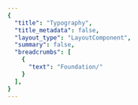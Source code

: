 ```yaml
---
{
  "title": "Typography",
  "title_metadata": false,
  "layout_type": "LayoutComponent",
  "summary": false,
  "breadcrumbs": [
    {
      "text": "Foundation/"
    }
  ],
}
---
```

<cdr-doc-tabs :labels="['Overview', 'Guidelines', 'Brand Typography']">
<template slot="Overview">
<cdr-doc-table-of-contents-shell>
  
Typography design tokens represent the fundamental decisions of Cedar’s visual language: 
- Stores font specifications using variable names, not hard-coded values such as font family name or pixel values for font size
- Specifies a hierarchical and semantically defined system

<br/>
<hr>


## Web 

### Default 

<div style="overflow: hidden; white-space: nowrap; margin: 8px 0 8px 0;  padding: 16px 0 16px 8px; background-color: #FFFFFF ;"><typography-example name="cdr-text-default-compact" /> </div>

**cdr-text-default-compact**  (_Mixin_)  <br>
Suggested usage: Use only for compact spacing with informational and supplemental body content

<table>
  <tbody>
    <tr>
      <td>cdr-text-default-compact-family </td>
      <td>Roboto, "Helvetica Neue", Helvetica,<br> Arial, sans-serif </td>
    </tr>
    <tr>
      <td>cdr-text-default-compact-style </td>
      <td>Normal </td>
    </tr>
    <tr>
      <td>cdr-text-default-compact-weight </td>
      <td>400 </td>
    </tr>
    <tr>
      <td>cdr-text-default-compact-spacing </td>
      <td>Normal </td>
    </tr>
    <tr>
      <td>cdr-text-default-compact-size </td>
      <td>14px </td>
    </tr>   
    <tr>
      <td>cdr-text-default-compact-height </td>
      <td>24px </td>
    </tr>   
  </tbody>
</table>

<br/>


<div style="overflow: hidden; white-space: nowrap; margin: 8px 0 8px 0;  padding: 16px 0 16px 8px; background-color: #FFFFFF ;"><typography-example name="cdr-text-default" /> </div>

**cdr-text-default**  (_Mixin_)  <br>
Suggested usage: Default for body content. Uses a more open line height to font size ratio

<table>
  <tbody>
    <tr>
      <td>cdr-text-default-family </td>
      <td>Roboto, "Helvetica Neue", Helvetica,<br> Arial, sans-serif </td>
    </tr>
    <tr>
      <td>cdr-text-default-style </td>
      <td>Normal </td>
    </tr>
    <tr>
      <td>cdr-text-default-weight </td>
      <td>400 </td>
    </tr>
    <tr>
      <td>cdr-text-default-spacing </td>
      <td>Normal </td>
    </tr>
    <tr>
      <td>cdr-text-default-size </td>
      <td>16px </td>
    </tr>   
    <tr>
      <td>cdr-text-default-height  </td>
      <td>26px </td>
    </tr>   
  </tbody>
</table>

<br>

### Editorial 

<div style="overflow: hidden; white-space: nowrap; margin: 0 0 8px 0; padding: 16px 0 16px 8px; background-color: #FFFFFF ;"> <typography-example name="cdr-text-editorial-compact" /> </div>

**cdr-text-editorial-compact**  (_Mixin_)  <br>
Suggested Usage: Use only for compact spacing with editorial body content

<table>
  <tbody>
    <tr>
      <td>cdr-text-editorial-compact-family </td>
      <td>Sentinel, Roboto, "Helvetica Neue", Helvetica, Arial, sans-serif </td>
    </tr>
    <tr>
      <td>cdr-text-editorial-compact-style</td>
      <td>Normal </td>
    </tr>
    <tr>
      <td>cdr-text-editorial-compact-weight</td>
      <td>400 </td>
    </tr>
    <tr>
      <td>cdr-text-editorial-compact-spacing</td>
      <td>Normal </td>
    </tr>
    <tr>
      <td>cdr-text-editorial-compact-size</td>
      <td>18px </td>
    </tr>
    <tr>
      <td>cdr-text-editorial-compact-height</td>
      <td>28px </td>
    </tr>
  </tbody>
</table>

<br>

<div style="overflow: hidden; white-space: nowrap; margin: 0 0 8px 0; padding: 16px 0 16px 8px; background-color: #FFFFFF ;"> <typography-example name="cdr-text-editorial" /> </div>

**cdr-text-editorial**  (_Mixin_)  <br>
Suggested Usage: Default for editorial long-form content. Uses a more open line height to font size ratio

<table>
  <tbody>
    <tr>
      <td>cdr-text-editorial-family </td>
      <td>Sentinel, Roboto, "Helvetica Neue", Helvetica, Arial, sans-serif </td>
    </tr>
    <tr>
      <td>cdr-text-editorial-style</td>
      <td>Normal </td>
    </tr>
    <tr>
      <td>cdr-text-editorial-weight</td>
      <td>400 </td>
    </tr>
    <tr>
      <td>cdr-text-editorial-spacing</td>
      <td>Normal </td>
    </tr>
    <tr>
      <td>cdr-text-editorial-size</td>
      <td>20px </td>
    </tr>
    <tr>
      <td>cdr-text-editorial-height</td>
      <td>32px </td>
    </tr>
  </tbody>
</table>


### Headings 

<div style="overflow: hidden; white-space: nowrap; margin: 0 0 8px 0; padding: 16px 0 16px 8px; background-color: #FFFFFF ;"> <typography-example name="cdr-text-header-1" /> </div>

**cdr-text-header-1**  (_Mixin_)  <br>

<table>
  <tbody>
    <tr>
      <td>cdr-text-header-1-family </td>
      <td>Sentinel, Roboto, "Helvetica Neue", Helvetica, Arial, sans-serif </td>
    </tr>
    <tr>
      <td>cdr-text-header-1-style</td>
      <td>Normal </td>
    </tr>
    <tr>
      <td>cdr-text-header-1-weight</td>
      <td>600 </td>
    </tr>
    <tr>
      <td>cdr-text-header-1-spacing</td>
      <td>0.2px </td>
    </tr>
    <tr>
      <td>cdr-text-header-1-size</td>
      <td>56px </td>
    </tr>
    <tr>
      <td>cdr-text-header-1-height</td>
      <td>60px </td>
    </tr>
  </tbody>
</table>

<br>

<div style="overflow: hidden; white-space: nowrap; margin: 0 0 8px 0; padding: 16px 0 16px 8px; background-color: #FFFFFF ;"> <typography-example name="cdr-text-header-2" /> </div>

**cdr-text-header-2**  (_Mixin_)  <br>

<table>
  <tbody>
    <tr>
      <td>cdr-text-header-2-family </td>
      <td>Sentinel, Roboto, "Helvetica Neue", Helvetica, Arial, sans-serif </td>
    </tr>
    <tr>
      <td>cdr-text-header-2-style</td>
      <td>Normal </td>
    </tr>
    <tr>
      <td>cdr-text-header-2-weight</td>
      <td>600 </td>
    </tr>
    <tr>
      <td>cdr-text-header-2-spacing</td>
      <td>0.2px </td>
    </tr>
    <tr>
      <td>cdr-text-header-2-size</td>
      <td>40px </td>
    </tr>
    <tr>
      <td>cdr-text-header-2-height</td>
      <td>48px </td>
    </tr>
  </tbody>
</table>

<br>

<div style="overflow: hidden; white-space: nowrap; margin: 0 0 8px 0; padding: 16px 0 16px 8px; background-color: #FFFFFF ;"> <typography-example name="cdr-text-header-3" /> </div>

**cdr-text-header-3**  (_Mixin_)  <br>

<table>
  <tbody>
    <tr>
      <td>cdr-text-header-3-family </td>
      <td>Sentinel, Roboto, "Helvetica Neue", Helvetica, Arial, sans-serif </td>
    </tr>
    <tr>
      <td>cdr-text-header-3-style</td>
      <td>Normal </td>
    </tr>
    <tr>
      <td>cdr-text-header-3-weight</td>
      <td>600 </td>
    </tr>
    <tr>
      <td>cdr-text-header-3-spacing</td>
      <td>0.2px </td>
    </tr>
    <tr>
      <td>cdr-text-header-3-size</td>
      <td>32px </td>
    </tr>
    <tr>
      <td>cdr-text-header-3-height</td>
      <td>40px </td>
    </tr>
  </tbody>
</table>

<br>

<div style="overflow: hidden; white-space: nowrap; margin: 0 0 8px 0; padding: 16px 0 16px 8px; background-color: #FFFFFF ;"> <typography-example name="cdr-text-header-4" /> </div>

**cdr-text-header-4**  (_Mixin_)  <br>

<table>
  <tbody>
    <tr>
      <td>cdr-text-header-4-family </td>
      <td>Sentinel, Roboto, "Helvetica Neue", Helvetica, Arial, sans-serif </td>
    </tr>
    <tr>
      <td>cdr-text-header-4-style</td>
      <td>Normal </td>
    </tr>
    <tr>
      <td>cdr-text-header-4-weight</td>
      <td>600 </td>
    </tr>
    <tr>
      <td>cdr-text-header-4-spacing</td>
      <td>0.2px </td>
    </tr>
    <tr>
      <td>cdr-text-header-4-size</td>
      <td>28px </td>
    </tr>
    <tr>
      <td>cdr-text-header-4-height</td>
      <td>36px </td>
    </tr>
  </tbody>
</table>

<br>

<div style="overflow: hidden; white-space: nowrap; margin: 0 0 8px 0; padding: 16px 0 16px 8px; background-color: #FFFFFF ;"> <typography-example name="cdr-text-header-5" /> </div>

**cdr-text-header-5**  (_Mixin_)  <br>

<table>
  <tbody>
    <tr>
      <td>cdr-text-header-5-family </td>
      <td>Sentinel, Roboto, "Helvetica Neue", Helvetica, Arial, sans-serif </td>
    </tr>
    <tr>
      <td>cdr-text-header-5-style</td>
      <td>Normal </td>
    </tr>
    <tr>
      <td>cdr-text-header-5-weight</td>
      <td>600 </td>
    </tr>
    <tr>
      <td>cdr-text-header-5-spacing</td>
      <td>0.2px </td>
    </tr>
    <tr>
      <td>cdr-text-header-5-size</td>
      <td>24px </td>
    </tr>
    <tr>
      <td>cdr-text-header-5-height</td>
      <td>32px </td>
    </tr>
  </tbody>
</table>

<br>

<div style="overflow: hidden; white-space: nowrap; margin: 0 0 8px 0; padding: 16px 0 16px 8px; background-color: #FFFFFF ;"> <typography-example name="cdr-text-header-6" /> </div>

**cdr-text-header-6**  (_Mixin_)  <br>

<table>
  <tbody>
    <tr>
      <td>cdr-text-header-6-family </td>
      <td>Sentinel, Roboto, "Helvetica Neue", Helvetica, Arial, sans-serif </td>
    </tr>
    <tr>
      <td>cdr-text-header-6-style</td>
      <td>Normal </td>
    </tr>
    <tr>
      <td>cdr-text-header-6-weight</td>
      <td>600 </td>
    </tr>
    <tr>
      <td>cdr-text-header-6-spacing</td>
      <td>0.2px </td>
    </tr>
    <tr>
      <td>cdr-text-header-6-size</td>
      <td>20px </td>
    </tr>
    <tr>
      <td>cdr-text-header-6-height</td>
      <td>28px </td>
    </tr>
  </tbody>
</table>

<br>

<div style="overflow: hidden; white-space: nowrap; margin: 0 0 8px 0; padding: 16px 0 16px 8px; background-color: #FFFFFF ;"> <typography-example name="cdr-text-header-7" /> </div>

**cdr-text-header-7**  (_Mixin_)  <br>

<table>
  <tbody>
    <tr>
      <td>cdr-text-header-7-family </td>
      <td>Sentinel, Roboto, "Helvetica Neue", Helvetica, Arial, sans-serif </td>
    </tr>
    <tr>
      <td>cdr-text-header-7-style</td>
      <td>Normal </td>
    </tr>
    <tr>
      <td>cdr-text-header-7-weight</td>
      <td>600 </td>
    </tr>
    <tr>
      <td>cdr-text-header-7-spacing</td>
      <td>0.2px </td>
    </tr>
    <tr>
      <td>cdr-text-header-7-size</td>
      <td>18px </td>
    </tr>
    <tr>
      <td>cdr-text-header-7-height</td>
      <td>24px </td>
    </tr>
  </tbody>
</table>

<br/>
<hr>


## Mobile Apps

### Headings 

<div style="overflow: hidden; white-space: nowrap; font-family: Roboto; font-variant: normal; font-weight: 500; font-size: 34px; line-height: 40px; letter-spacing: normal; color: #292929; margin: 0 0 8px 0; padding: 16px 0 16px 8px; background-color: #FFFFFF ;">A different kind of company</div>

Android: Display 1 <br>
iOS: Large Title <br>
Suggested Usage: Frequently used as the largest title for phone apps and can be used for page titles for larger devices 

<table>
  <tbody>
    <tr>
      <td width=160>font-family </td>
      <td>Roboto </td>
    </tr>
    <tr>
      <td width=160>font-weight</td>
      <td>Medium </td>
    </tr>
    <tr>
      <td width=160>font-size</td>
      <td>34sp</td>
    </tr>
    <tr>
      <td width=160>font-height</td>
      <td>40sp </td>
    </tr>
  </tbody>
</table>

<br>

<div style="overflow: hidden; white-space: nowrap; font-family: Sentinel; font-variant: normal; font-weight: 600; font-size: 28px; line-height: 36px; letter-spacing: normal; color: #292929; margin: 0 0 8px 0; padding: 16px 0 16px 8px; background-color: #FFFFFF ;">A different kind of company</div>

Android and iOS: Title 1 <br>
Suggested Usage: Content titles, level 1

<table>
  <tbody>
    <tr>
      <td width=160>font-family </td>
      <td>Sentinel </td>
    </tr>
    <tr>
      <td width=160>font-weight </td>
      <td>Semi Bold </td>
    </tr>
    <tr>
      <td width=160>font-size </td>
      <td>28sp </td>
    </tr>
    <tr>
      <td width=160>line-height </td>
      <td>36sp </td>
    </tr>   
  </tbody>
</table>

<br>

<div style="overflow: hidden; white-space: nowrap; font-family: Sentinel; font-variant: normal; font-weight: 600; font-size: 26px; line-height: 32px; letter-spacing: normal; color: #292929; margin: 0 0 8px 0; padding: 16px 0 16px 8px; background-color: #FFFFFF ;">A different kind of company</div>

Android and iOS: Title 2 <br>
Suggested Usage: Content titles, product names, level 2

<table>
  <tbody>
    <tr>
      <td width=160>font-family </td>
      <td>Sentinel </td>
    </tr>
    <tr>
      <td width=160>font-weight </td>
      <td>Semi Bold </td>
    </tr>
    <tr>
      <td width=160>font-size </td>
      <td>26sp </td>
    </tr>
    <tr>
      <td width=160>line-height </td>
      <td>32sp </td>
    </tr>   
  </tbody>
</table>

<br>

<div style="overflow: hidden; white-space: nowrap; font-family: Sentinel; font-variant: normal; font-weight: 600; font-size: 21px; line-height: 28px; letter-spacing: normal; color: #292929; margin: 0 0 8px 0; padding: 16px 0 16px 8px; background-color: #FFFFFF ;">A different kind of company</div>

Android and iOS: Title 3 <br>
Suggested Usage: Content titles, product names, product prices, level 3

<table>
  <tbody>
    <tr>
      <td width=160>font-family </td>
      <td>Sentinel </td>
    </tr>
    <tr>
      <td width=160>font-weight </td>
      <td>Semi Bold </td>
    </tr>
    <tr>
      <td width=160>font-size </td>
      <td>21sp </td>
    </tr>
    <tr>
      <td width=160>line-height </td>
      <td>28sp </td>
    </tr>   
  </tbody>
</table>

<br>

<div style="overflow: hidden; white-space: nowrap; font-family: Roboto; font-variant: normal; font-weight: 500; font-size: 17px; line-height: 24px; letter-spacing: normal; color: #292929; margin: 0 0 8px 0; padding: 16px 0 16px 8px; background-color: #FFFFFF ;">A different kind of company</div>

Android and iOS: Headline  <br>
Suggested Usage: Heading primarily used with body copy, list items, table headers

<table>
  <tbody>
    <tr>
      <td width=160>font-family </td>
      <td>Roboto </td>
    </tr>
    <tr>
      <td width=160>font-weight </td>
      <td>Medium </td>
    </tr>
    <tr>
      <td width=160>font-size </td>
      <td>17sp </td>
    </tr>
    <tr>
      <td width=160>line-height </td>
      <td>24sp </td>
    </tr>   
  </tbody>
</table>

<br>

<div style="overflow: hidden; white-space: nowrap; font-family: Roboto; font-variant: normal; font-weight: 500; font-size: 15px; line-height: 20px; letter-spacing: normal; color: #292929; margin: 0 0 8px 0; padding: 16px 0 16px 8px; background-color: #FFFFFF ;">A different kind of company</div>

Android and iOS: Subhead  <br>
Suggested Usage: Subheading primarily used with body copy 

<table>
  <tbody>
    <tr>
      <td width=160>font-family </td>
      <td>Roboto </td>
    </tr>
    <tr>
      <td width=160>font-weight </td>
      <td>Medium </td>
    </tr>
    <tr>
      <td width=160>font-size </td>
      <td>15sp </td>
    </tr>
    <tr>
      <td width=160>line-height </td>
      <td>20sp </td>
    </tr>   
  </tbody>
</table>

<br>

### Body 

<div style="overflow: hidden; white-space: nowrap; font-family: Roboto; font-variant: normal; font-weight: 400; font-size: 13px; line-height: 20px; letter-spacing: normal; color: #292929; margin: 0 0 8px 0; padding: 16px 0 16px 8px; background-color: #FFFFFF ;">A different kind of company</div>

Android: Body 2  <br>
iOS: Footnote <br>
Suggested Usage: Secondary text intended for informational and supplemental body content 

<table>
  <tbody>
    <tr>
      <td width=160>font-family </td>
      <td>Roboto </td>
    </tr>
    <tr>
      <td width=160>font-weight </td>
      <td>Regular </td>
    </tr>
    <tr>
      <td width=160>font-size </td>
      <td>13sp </td>
    </tr>
    <tr>
      <td width=160>line-height </td>
      <td>20sp </td>
    </tr>   
  </tbody>
</table>

<br>

<div style="overflow: hidden; white-space: nowrap; font-family: Roboto; font-variant: normal; font-weight: 400; font-size: 15px; line-height: 20px; letter-spacing: normal; color: #292929; margin: 0 0 8px 0; padding: 16px 0 16px 8px; background-color: #FFFFFF ;">A different kind of company</div>

Android: Body 1  <br>
iOS: Body <br>
Suggested Usage: Default for body content 

<table>
  <tbody>
    <tr>
      <td width=160>font-family </td>
      <td>Roboto </td>
    </tr>
    <tr>
      <td width=160>font-weight </td>
      <td>Regular </td>
    </tr>
    <tr>
      <td width=160>font-size </td>
      <td>15sp </td>
    </tr>
    <tr>
      <td width=160>line-height </td>
      <td>20sp </td>
    </tr>   
  </tbody>
</table>

<br>

<div style="overflow: hidden; white-space: nowrap; font-family: Roboto; font-variant: normal; font-weight: 400; font-size: 11px; line-height: 16px; letter-spacing: normal; color: #292929; margin: 0 0 8px 0; padding: 16px 0 16px 8px; background-color: #FFFFFF ;">A different kind of company</div>

Android and iOS: Caption 2  <br>
Suggested Usage: Smallest text size, use sparingly or for bottom tab bar text 

<table>
  <tbody>
    <tr>
      <td width=160>font-family </td>
      <td>Roboto </td>
    </tr>
    <tr>
      <td width=160>font-weight </td>
      <td>Regular </td>
    </tr>
    <tr>
      <td width=160>font-size </td>
      <td>11sp </td>
    </tr>
    <tr>
      <td width=160>line-height </td>
      <td>16sp </td>
    </tr>   
  </tbody>
</table>

<br>

<div style="overflow: hidden; white-space: nowrap; font-family: Roboto; font-variant: normal; font-weight: 400; font-size: 12px; line-height: 20px; letter-spacing: normal; color: #292929; margin: 0 0 8px 0; padding: 16px 0 16px 8px; background-color: #FFFFFF ;">A different kind of company</div>

Android and iOS: Caption 1 <br>
Suggested Usage: Tertiary text, also intended for informational and supplemental body content. Also used for bottom action bar text for larger devices  

<table>
  <tbody>
    <tr>
      <td width=160>font-family </td>
      <td>Roboto </td>
    </tr>
    <tr>
      <td width=160>font-weight </td>
      <td>Regular </td>
    </tr>
    <tr>
      <td width=160>font-size </td>
      <td>12sp </td>
    </tr>
    <tr>
      <td width=160>line-height </td>
      <td>16sp </td>
    </tr>   
  </tbody>
</table>

<br>

### Buttons 

<div style="overflow: hidden; white-space: nowrap; font-family: Roboto; font-variant: normal; font-weight: 500; font-size: 15px; line-height: 24px; letter-spacing: normal; color: #292929; margin: 0 0 8px 0; padding: 16px 0 16px 8px; background-color: #FFFFFF ;">A different kind of company</div>

Android: Button <br>
iOS: N/A <br>
Suggested Usage: Button text has a thicker weight than body copy

<table>
  <tbody>
    <tr>
      <td width=160>font-family </td>
      <td>Roboto </td>
    </tr>
    <tr>
      <td width=160>font-weight </td>
      <td>Medium </td>
    </tr>
    <tr>
      <td width=160>font-size </td>
      <td>15sp </td>
    </tr>
    <tr>
      <td width=160>line-height </td>
      <td>24sp </td>
    </tr>   
  </tbody>
</table>

<br>

### Links 

<div style="overflow: hidden; white-space: nowrap; font-family: Roboto; font-variant: normal; font-weight: 500; font-size: 15px; line-height: 24px; letter-spacing: normal; color: #3278ae; margin: 0 0 8px 0; padding: 16px 0 16px 8px; background-color: #FFFFFF ;">A different kind of company</div>

Android: Button_accent <br>
iOS: N/A <br>
Suggested Usage: Link text has a thicker weight than body copy. Use #3278ae only on light background

<table>
  <tbody>
    <tr>
      <td width=160>font-family </td>
      <td>Roboto </td>
    </tr>
    <tr>
      <td width=160>font-weight </td>
      <td>Medium </td>
    </tr>
    <tr>
      <td width=160>font-size </td>
      <td>15sp </td>
    </tr>
    <tr>
      <td width=160>line-height </td>
      <td>24sp </td>
    </tr>    
    <tr>
      <td width=160>color </td>
      <td>#3278ae </td>
    </tr>   
  </tbody>
</table>

<br>

<div style="overflow: hidden; white-space: nowrap; font-family: Roboto; font-variant: normal; font-weight: 500; font-size: 15px; line-height: 24px; letter-spacing: normal; color: #5197cd; margin: 0 0 8px 0; padding: 16px 0 16px 8px; background-color: #292929 ;">A different kind of company</div>

Android: Button_accent  <br>
iOS: N/A <br>
Suggested Usage: Link text has a thicker weight than body copy. Use #5197cd only on dark background

<table>
  <tbody>
    <tr>
      <td width=160>font-family </td>
      <td>Roboto </td>
    </tr>
    <tr>
      <td width=160>font-weight </td>
      <td>Medium </td>
    </tr>
    <tr>
      <td width=160>font-size </td>
      <td>15sp </td>
    </tr>
    <tr>
      <td width=160>line-height </td>
      <td>24sp </td>
    </tr>    
    <tr>
      <td width=160>color </td>
      <td>#5197cd </td>
    </tr>   
  </tbody>
</table>

<br>

### Message States 

<div style="overflow: hidden; white-space: nowrap; font-family: Roboto; font-variant: normal; font-weight: 500; font-size: 15px; line-height: 20px; letter-spacing: normal; color: #c32a2e; margin: 0 0 8px 0; padding: 16px 0 16px 8px; background-color: #FFFFFF ;">A different kind of company</div>

Android: Error State <br>
iOS: N/A <br>
Suggested Usage: Only for message text with error or warning states. Use #c32a2e only on light background

<table>
  <tbody>
    <tr>
      <td width=160>font-family </td>
      <td>Roboto </td>
    </tr>
    <tr>
      <td width=160>font-weight </td>
      <td>Medium </td>
    </tr>
    <tr>
      <td width=160>font-size </td>
      <td>15sp </td>
    </tr>
    <tr>
      <td width=160>line-height </td>
      <td>20sp </td>
    </tr>    
    <tr>
      <td width=160>color </td>
      <td>#c32a2e </td>
    </tr>   
  </tbody>
</table>

<br>

<div style="overflow: hidden; white-space: nowrap; font-family: Roboto; font-variant: normal; font-weight: 500; font-size: 15px; line-height: 20px; letter-spacing: normal; color: #e86868; margin: 0 0 8px 0; padding: 16px 0 16px 8px; background-color: #292929 ;">A different kind of company</div>

Android: Error State <br>
iOS: N/A <br>
Suggested Usage: Only for message text with error or warning states. Use #e86868 only on dark background

<table>
  <tbody>
    <tr>
      <td width=160>font-family </td>
      <td>Roboto </td>
    </tr>
    <tr>
      <td width=160>font-weight </td>
      <td>Medium </td>
    </tr>
    <tr>
      <td width=160>font-size </td>
      <td>15sp </td>
    </tr>
    <tr>
      <td width=160>line-height </td>
      <td>20sp </td>
    </tr>    
    <tr>
      <td width=160>color </td>
      <td>#e86868 </td>
    </tr>   
  </tbody>
</table>


<br>
<hr/>


</cdr-doc-table-of-contents-shell>
</template>


<template slot="Guidelines">
<cdr-doc-table-of-contents-shell>

## Type Families

Cedar design system uses a limited number of tokens for typography to define core styles. By using tokens, Cedar can respond to changes in the brand identity with minimal impact to the code.

<br/>

Cedar has defined typography specifications and values based on REI's brand guidelines:
- Use these values with caution; type specifications could change
- The design systems team is tracking how options are used in components
- List of typography values are available on the [Brand Typography tab](?active-tab=brand-typography)


### Sentinel

<b>Sentinel</b> is REI’s first choice for headlines and body copy, as well as anywhere you need an editorial voice.

<br>

### Roboto

<b>Roboto</b> shines when you want a simple, straightforward typeface that doesn’t get in the way. It’s used liberally in the digital space as REI’s chosen font for informational or supplemental-level copy.

<br>

### Roboto Condensed 

<b>Roboto Condensed</b> is used in special circumstances where size constraints exist or visual differentiation is needed. Examples of its use can be found in form labels and the Call to Action text.

<br>

## Type Scale

- **Body:** Uses a more open line height to font size ratio and is best suited for long-form content 

- **Display:** Line height to font size ratio is more condensed than body type specifications and caters to an overall shorter line length. It is best used for big moments, headings, titles, or subheadings. Avoid using display sizes for long-form content

- **Utility:** Use sparingly within UI elements for Cedar components such as form labels and Call-to-Action text


<hr/>

</cdr-doc-table-of-contents-shell>
</template>


<template slot="Brand Typography">
<cdr-doc-table-of-contents-shell>

<cdr-doc-alert icon="warning"><strong>These values should not be used standalone to create custom UI.</strong></cdr-doc-alert>

Typography from REI’s brand guidelines are used throughout Cedar components and design recommendations. 

**Use these values when:**
  - Requesting an update to an existing Cedar component
  - Requesting a new token 
  - Developing a new component that will be adopted by Cedar Design System
  - Creating a custom or product-specific solution that will not be reused 

<br> 

**Don't use these values when:**
  - Creating a broad solution that can be shared across teams. Instead, develop a new component or utility
  - Wanting the benefit of dynamically-updated styles when there are changes in the brand guidelines. Instead, use tokens
  - Typography values are repeated throughout the page. Instead, request a new token

<br> 

Note that the values on this page:
  - May not have a long lifespan
  - May alter the value more frequently
  - May be used for a wide variety of purposes

<br>  

**Requesting a Token** <br>
If you have a request for a token that is missing, you can submit a request using the [Feature Request Form](https://airtable.com/shrcbq9CHthuMO7AC), or ask in the [#cedar-user-support](https://rei.slack.com/messages/CA58YCGN4) Slack channel. View requirements in the <cdr-link :href="$withBase('/foundation/tokens/?active-link=adding-tokens-to-the-repository')">Adding Tokens to the Repository</cdr-link> section on the Tokens article.   

**Developing or Updating Cedar Components** <br>
The Cedar team welcomes contributions from the digital community at REI. If you are interested in contributing design or code, please reach out at in Slack at [#cedar-user-support](https://rei.slack.com/messages/CA58YCGN4), email [cedar@rei.com](mailto:cedar@rei.com), or talk to your manager.


<br>
<hr>

The type scale powers all the typography within Cedar components. These preset values are the best way to reinforce visual hierarchy and consistency across pages. 

## Body 
Uses a more open line height to font size ratio:
- Best suited for long-form content
- Specifications are available for default (Roboto or sans type styles) and editorial (Sentinel or serif type styles)

<br>

### Default 

<div style="overflow: hidden; white-space: nowrap; font-family: Roboto; font-variant: normal; font-weight: 400; font-size: 14px; line-height: 24px; letter-spacing: normal; color: #292929; background-color: #FFFFFF; margin: 0; padding: 16px 0 16px 8px;">A different kind of company</div>
<table>
  <tbody>
    <tr>
      <td width=192>
        font-family: Roboto <br>
        font-weight: 400 <br>
        font-size: 14 <br>
        line-height: 24  
      </td>
      <td width=400>
        <b>Tokens:</b><br>
        cdr-text-default-compact <br>
        <br>
        <br>
      </td>
    </tr>
  </tbody>
</table>

<br>

<div style="overflow: hidden; white-space: nowrap; font-family: Roboto; font-variant: normal; font-weight: 400; font-size: 16px; line-height: 26px; letter-spacing: normal; color: #292929; background-color: #FFFFFF; margin: 0; padding: 16px 0 16px 8px;">A different kind of company</div>
<table>
  <tbody>
    <tr>
      <td width=192>
        font-family: Roboto <br>
        font-weight: 400 <br>
        font-size: 16 <br>
        line-height: 26  
      </td>
      <td width=400>
        <b>Tokens:</b><br>
        cdr-text-default  <br>
        <br>
        <br>
      </td>
    </tr>
  </tbody>
</table>

<br>

<div style="overflow: hidden; white-space: nowrap; font-family: Roboto; font-variant: normal; font-weight: 400; font-size: 18px; line-height: 28px; letter-spacing: normal; color: #292929; background-color: #FFFFFF; margin: 0; padding: 16px 0 16px 8px;">A different kind of company</div>
<table>
  <tbody>
    <tr>
      <td width=192>
        font-family: Roboto <br>
        font-weight: 400 <br>
        font-size: 18 <br>
        line-height: 28  
      </td>
      <td width=400>
        <b>Tokens:</b><br>
        N/A<br>
        <br>
        <br>
      </td>
    </tr>
  </tbody>
</table>

<br>

<div style="overflow: hidden; white-space: nowrap; font-family: Roboto; font-variant: normal; font-weight: 400; font-size: 20px; line-height: 32px; letter-spacing: normal; color: #292929; background-color: #FFFFFF; margin: 0; padding: 16px 0 16px 8px;">A different kind of company</div>
<table>
  <tbody>
    <tr>
      <td width=192>
        font-family: Roboto <br>
        font-weight: 400 <br>
        font-size: 20 <br>
        line-height: 32  
      </td>
      <td width=400>
        <b>Tokens:</b><br>
        N/A<br>
        <br>
        <br>
      </td>
    </tr>
  </tbody>
</table>

<br>

### Editorial 

<div style="overflow: hidden; white-space: nowrap; font-family: Sentinel; font-variant: normal; font-weight: 400; font-size: 16px; line-height: 26px; letter-spacing: normal; color: #292929; background-color: #FFFFFF; margin: 0 0 2px 0; padding: 16px 0 16px 8px;">A different kind of company</div>
<table>
  <tbody>
    <tr>
      <td width=192>
        font-family: Sentinel <br>
        font-weight: 400 <br>
        font-size: 16 <br>
        line-height: 26  
      </td>
      <td width=400>
        <b>Tokens:</b><br>
        N/A<br>
        <br>
        <br>
      </td>
    </tr>
  </tbody>
</table>

<br>

<div style="overflow: hidden; white-space: nowrap; font-family: Sentinel; font-variant: normal; font-weight: 400; font-size: 18px; line-height: 28px; letter-spacing: normal; color: #292929; background-color: #FFFFFF; margin: 0; padding: 16px 0 16px 8px;">A different kind of company</div>
<table>
  <tbody>
    <tr>
      <td width=192>
        font-family: Sentinel <br>
        font-weight: 400 <br>
        font-size: 18 <br>
        line-height: 28  
      </td>
      <td width=400>
        <b>Tokens:</b><br>
        cdr-text-editorial-compact<br>
        <br>
        <br>
      </td>
    </tr>
  </tbody>
</table>

<br>

<div style="overflow: hidden; white-space: nowrap; font-family: Sentinel; font-variant: normal; font-weight: 400; font-size: 20px; line-height: 32px; letter-spacing: normal; color: #292929; background-color: #FFFFFF; margin: 0; padding: 16px 0 16px 8px;">A different kind of company</div>
<table>
  <tbody>
    <tr>
      <td width=192>
        font-family: Sentinel <br>
        font-weight: 400 <br>
        font-size: 20 <br>
        line-height: 32  
      </td>
      <td width=400>
        <b>Tokens:</b><br>
        cdr-text-editorial<br>
        <br>
        <br>
      </td>
    </tr>
  </tbody>
</table>

<br>

<div style="overflow: hidden; white-space: nowrap; font-family: Sentinel; font-variant: normal; font-weight: 400; font-size: 24px; line-height: 36px; letter-spacing: normal; color: #292929; background-color: #FFFFFF; margin: 0; padding: 16px 0 16px 8px;">A different kind of company</div>
<table>
  <tbody>
    <tr>
      <td width=192>
        font-family: Sentinel <br>
        font-weight: 400 <br>
        font-size: 24 <br>
        line-height: 36  
      </td>
      <td width=400>
        <b>Tokens:</b><br>
        N/A<br>
        <br>
        <br>
      </td>
    </tr>
  </tbody>
</table>

<br>
<hr />

## Display
Line height to font size ratio is more condensed than body type specifications and caters catered to an overall shorter line length:
- Best used for big moments, headings, titles, or subheadings
- Specifications are available for default (Roboto or sans type styles) and editorial (Sentinel or serif type styles)
- Avoid using display sizes for long-form content

### Default 

<div style="overflow: hidden; white-space: nowrap; font-family: Roboto; font-variant: normal; font-weight: 400; font-size: 12px; line-height: 16px; letter-spacing: normal; color: #292929; background-color: #FFFFFF; margin: 0; padding: 16px 0 16px 8px;">A different kind of company</div>
<table>
  <tbody>
    <tr>
      <td width=192>
        font-family: Roboto <br>
        font-weight: 400 <br>
        font-size: 12 <br>
        line-height: 16  
      </td>
      <td width=400>
        <b>Tokens:</b><br>
        N/A<br>
        <br>
        <br>
      </td>
    </tr>
  </tbody>
</table>

<br>

<div style="overflow: hidden; white-space: nowrap; font-family: Roboto; font-variant: normal; font-weight: 400; font-size: 14px; line-height: 20px; letter-spacing: normal; color: #292929; background-color: #FFFFFF; margin: 0; padding: 16px 0 16px 8px;">A different kind of company</div>
<table>
  <tbody>
    <tr>
      <td width=192>
        font-family: Roboto <br>
        font-weight: 400 <br>
        font-size: 14 <br>
        line-height: 20  
      </td>
      <td width=400>
        <b>Tokens:</b><br>
        N/A<br>
        <br>
        <br>
      </td>
    </tr>
  </tbody>
</table>

<br>

<div style="overflow: hidden; white-space: nowrap; font-family: Roboto; font-variant: normal; font-weight: 400; font-size: 16px; line-height: 24px; letter-spacing: normal; color: #292929; background-color: #FFFFFF; margin: 0; padding: 16px 0 16px 8px;">A different kind of company</div>
<table>
  <tbody>
    <tr>
      <td width=192>
        font-family: Roboto <br>
        font-weight: 400 <br>
        font-size: 16 <br>
        line-height: 24  
      </td>
      <td width=400>
        <b>Tokens:</b><br>
        N/A<br>
        <br>
        <br>
      </td>
    </tr>
  </tbody>
</table>

<br>

<div style="overflow: hidden; white-space: nowrap; font-family: Roboto; font-variant: normal; font-weight: 400; font-size: 18px; line-height: 24px; letter-spacing: normal; color: #292929; background-color: #FFFFFF; margin: 0; padding: 16px 0 16px 8px;">A different kind of company</div>
<table>
  <tbody>
    <tr>
      <td width=192>
        font-family: Roboto <br>
        font-weight: 400 <br>
        font-size: 18 <br>
        line-height: 24  
      </td>
      <td width=400>
        <b>Tokens:</b><br>
        N/A<br>
        <br>
        <br>
      </td>
    </tr>
  </tbody>
</table>

<br>

<div style="overflow: hidden; white-space: nowrap; font-family: Roboto; font-variant: normal; font-weight: 400; font-size: 20px; line-height: 28px; letter-spacing: normal; color: #292929; background-color: #FFFFFF; margin: 0; padding: 16px 0 16px 8px;">A different kind of company</div>
<table>
  <tbody>
    <tr>
      <td width=192>
        font-family: Roboto <br>
        font-weight: 400 <br>
        font-size: 20 <br>
        line-height: 28  
      </td>
      <td width=400>
        <b>Tokens:</b><br>
        N/A<br>
        <br>
        <br>
      </td>
    </tr>
  </tbody>
</table>

<br>

<div style="overflow: hidden; white-space: nowrap; font-family: Roboto; font-variant: normal; font-weight: 400; font-size: 24px; line-height: 32px; letter-spacing: normal; color: #292929; background-color: #FFFFFF; margin: 0; padding: 16px 0 16px 8px;">A different kind of company</div>
<table>
  <tbody>
    <tr>
      <td width=192>
        font-family: Roboto <br>
        font-weight: 400 <br>
        font-size: 24 <br>
        line-height: 32  
      </td>
      <td width=400>
        <b>Tokens:</b><br>
        N/A<br>
        <br>
        <br>
      </td>
    </tr>
  </tbody>
</table>

<br>

<div style="overflow: hidden; white-space: nowrap; font-family: Roboto; font-variant: normal; font-weight: 400; font-size: 28px; line-height: 36px; letter-spacing: normal; color: #292929; background-color: #FFFFFF; margin: 0; padding: 16px 0 16px 8px;">A different kind of company</div>
<table>
  <tbody>
    <tr>
      <td width=192>
        font-family: Roboto <br>
        font-weight: 400 <br>
        font-size: 28 <br>
        line-height: 36  
      </td>
      <td width=400>
        <b>Tokens:</b><br>
        N/A<br>
        <br>
        <br>
      </td>
    </tr>
  </tbody>
</table>

<br>

### Editorial 

<div style="overflow: hidden; white-space: nowrap; font-family: Sentinel; font-variant: normal; font-weight: 600; font-size: 14px; line-height: 20px; letter-spacing: 0.2px; color: #292929; background-color: #FFFFFF; margin: 0;padding: 16px 0 16px 8px;">A different kind of company</div>
<table>
  <tbody>
    <tr>
      <td width=192>
        font-family: Sentinel<br>
        font-weight: 600 <br>
        font-size: 14 <br>
        line-height: 20  
      </td>
      <td width=400>
        <b>Tokens:</b><br>
        N/A<br>
        <br>
        <br>
      </td>
    </tr>
  </tbody>
</table>

<br>

<div style="overflow: hidden; white-space: nowrap; font-family: Sentinel; font-variant: normal; font-weight: 600; font-size: 16px; line-height: 24px; letter-spacing: 0.2px; color: #292929; background-color: #FFFFFF; margin: 0; padding: 16px 0 16px 8px;">A different kind of company</div>
<table>
  <tbody>
    <tr>
      <td width=192>
        font-family: Sentinel<br>
        font-weight: 600 <br>
        font-size: 16 <br>
        line-height: 24  
      </td>
      <td width=400>
        <b>Tokens:</b><br>
        N/A<br>
        <br>
        <br>
      </td>
    </tr>
  </tbody>
</table>

<br>

<div style="overflow: hidden; white-space: nowrap; font-family: Sentinel; font-variant: normal; font-weight: 600; font-size: 18px; line-height: 24px; letter-spacing: 0.2px; color: #292929; background-color: #FFFFFF; background-color: #FFFFFF; margin: 0; padding: 16px 0 16px 8px;">A different kind of company</div>
<table>
  <tbody>
    <tr>
      <td width=192>
        font-family: Sentinel<br>
        font-weight: 600 <br>
        font-size: 18 <br>
        line-height: 24  
      </td>
      <td width=400>
        <b>Tokens:</b><br>
        cdr-text-header-7<br>
        <br>
        <br>
      </td>
    </tr>
  </tbody>
</table>

<br>

<div style="overflow: hidden; white-space: nowrap; font-family: Sentinel; font-variant: normal; font-weight: 600; font-size: 20px; line-height: 28px; letter-spacing: 0.2px; color: #292929; background-color: #FFFFFF; margin: 0; padding: 16px 0 16px 8px;">A different kind of company</div>
<table>
  <tbody>
    <tr>
      <td width=192>
        font-family: Sentinel<br>
        font-weight: 600 <br>
        font-size: 20 <br>
        line-height: 28  
      </td>
      <td width=400>
        <b>Tokens:</b><br>
        cdr-text-header-6<br>
        <br>
        <br>
      </td>
    </tr>
  </tbody>
</table>

<br>

<div style="overflow: hidden; white-space: nowrap; font-family: Sentinel; font-variant: normal; font-weight: 600; font-size: 24px; line-height: 32px; letter-spacing: 0.2px; color: #292929; background-color: #FFFFFF; margin: 0; padding: 16px 0 16px 8px;">A different kind of company</div>
<table>
  <tbody>
    <tr>
      <td width=192>
        font-family: Sentinel<br>
        font-weight: 600 <br>
        font-size: 24 <br>
        line-height: 32  
      </td>
      <td width=400>
        <b>Tokens:</b><br>
        cdr-text-header-5<br>
        <br>
        <br>
      </td>
    </tr>
  </tbody>
</table>

<br>

<div style="overflow: hidden; white-space: nowrap; font-family: Sentinel; font-variant: normal; font-weight: 600; font-size: 28px; line-height: 36px; letter-spacing: 0.2px; color: #292929; background-color: #FFFFFF; margin: 0; padding: 16px 0 16px 8px;">A different kind of company</div>
<table>
  <tbody>
    <tr>
      <td width=192>
        font-family: Sentinel<br>
        font-weight: 600 <br>
        font-size: 28 <br>
        line-height: 36  
      </td>
      <td width=400>
        <b>Tokens:</b><br>
        cdr-text-header-4<br>
        <br>
        <br>
      </td>
    </tr>
  </tbody>
</table>

<br>

<div style="overflow: hidden; white-space: nowrap; font-family: Sentinel; font-variant: normal; font-weight: 600; font-size: 32px; line-height: 40px; letter-spacing: 0.2px; color: #292929; background-color: #FFFFFF; margin: 0; padding: 16px 0 16px 8px;">A different kind of company</div>
<table>
  <tbody>
    <tr>
      <td width=192>
        font-family: Sentinel<br>
        font-weight: 600 <br>
        font-size: 32 <br>
        line-height: 40  
      </td>
      <td width=400>
        <b>Tokens:</b><br>
        cdr-text-header-3<br>
        <br>
        <br>
      </td>
    </tr>
  </tbody>
</table>

<br>

<div style="overflow: hidden; white-space: nowrap; font-family: Sentinel; font-variant: normal; font-weight: 600; font-size: 40px; line-height: 48px; letter-spacing: 0.2px; color: #292929; background-color: #FFFFFF; margin: 0; padding: 16px 0 16px 8px;">A different kind of company</div>
<table>
  <tbody>
    <tr>
      <td width=192>
        font-family: Sentinel<br>
        font-weight: 600 <br>
        font-size: 40 <br>
        line-height: 48  
      </td>
      <td width=400>
        <b>Tokens:</b><br>
        cdr-text-header-2<br>
        <br>
        <br>
      </td>
    </tr>
  </tbody>
</table>

<br>

<div style="overflow: hidden; white-space: nowrap; font-family: Sentinel; font-variant: normal; font-weight: 600; font-size: 56px; line-height: 60px; letter-spacing: 0.2px; color: #292929; background-color: #FFFFFF; margin: 0; padding: 16px 0 16px 8px;">A different kind of company</div>
<table>
  <tbody>
    <tr>
      <td width=192>
        font-family: Sentinel<br>
        font-weight: 600 <br>
        font-size: 56 <br>
        line-height: 60  
      </td>
      <td width=400>
        <b>Tokens:</b><br>
        cdr-text-header-1<br>
        <br>
        <br>
      </td>
    </tr>
  </tbody>
</table>

<br>

<div style="overflow: hidden; white-space: nowrap; font-family: Sentinel; font-variant: normal; font-weight: 600; font-size: 76px; line-height: 84px; letter-spacing: 0.2px; color: #292929; background-color: #FFFFFF; margin: 0; padding: 16px 0 16px 8px;">A different kind of company</div>
<table>
  <tbody>
    <tr>
      <td width=192>
        font-family: Sentinel<br>
        font-weight: 600 <br>
        font-size: 76 <br>
        line-height: 84  
      </td>
      <td width=400>
        <b>Tokens:</b><br>
        N/A<br>
        <br>
        <br>
      </td>
    </tr>
  </tbody>
</table>

<br>

<div style="overflow: hidden; white-space: nowrap; font-family: Sentinel; font-variant: normal; font-weight: 600; font-size: 96px; line-height: 104px; letter-spacing: 0.2px; color: #292929; background-color: #FFFFFF; margin: 0; padding: 16px 0 16px 8px;">A different kind of company</div>
<table>
  <tbody>
    <tr>
      <td width=192>
        font-family: Sentinel<br>
        font-weight: 600 <br>
        font-size: 96 <br>
        line-height: 104  
      </td>
      <td width=400>
        <b>Tokens:</b><br>
        N/A<br>
        <br>
        <br>
      </td>
    </tr>
  </tbody>
</table>

<br>

<hr />

## Utility
Used sparingly within UI elements, currently used by Cedar components for:
- Form labels
- Call-to-Action text

<div style="overflow: hidden; white-space: nowrap; font-family: Roboto Condensed; font-variant: normal; font-weight: 400; font-size: 12px; line-height: 16px; letter-spacing: normal; color: #292929; background-color: #FFFFFF; margin: 0; padding: 16px 0 16px 8px;">A different kind of company</div>
<table>
  <tbody>
    <tr>
      <td width=264>
        font-family: Roboto Condensed<br>
        font-weight: 400 <br>
        font-size: 12 <br>
        line-height: 16  
      </td>
      <td width=328>
        <b>Tokens:</b><br>
        N/A<br>
        <br>
        <br>
      </td>
    </tr>
  </tbody>
</table>

<br>

<div style="overflow: hidden; white-space: nowrap; font-family: Roboto Condensed; font-variant: normal; font-weight: 400; font-size: 14px; line-height: 20px; letter-spacing: normal; color: #292929; background-color: #FFFFFF; margin: 0; padding: 16px 0 16px 8px;">A different kind of company</div>
<table>
  <tbody>
    <tr>
      <td width=264>
        font-family: Roboto Condensed<br>
        font-weight: 400 <br>
        font-size: 14 <br>
        line-height: 20  
      </td>
      <td width=328>
        <b>Tokens:</b><br>
        N/A<br>
        <br>
        <br>
      </td>
    </tr>
  </tbody>
</table>

<br>

<div style="overflow: hidden; white-space: nowrap; font-family: Roboto Condensed; font-variant: normal; font-weight: 400; font-size: 16px; line-height: 24px; letter-spacing: normal; color: #292929; background-color: #FFFFFF; margin: 0; padding: 16px 0 16px 8px;">A different kind of company</div>
<table>
  <tbody>
    <tr>
      <td width=264>
        font-family: Roboto Condensed<br>
        font-weight: 400 <br>
        font-size: 16 <br>
        line-height: 24  
      </td>
      <td width=328>
        <b>Tokens:</b><br>
        N/A<br>
        <br>
        <br>
      </td>
    </tr>
  </tbody>
</table>

<br>

<div style="overflow: hidden; white-space: nowrap; font-family: Roboto Condensed; font-variant: normal; font-weight: 400; font-size: 18px; line-height: 24px; letter-spacing: normal; color: #292929; background-color: #FFFFFF; margin: 0; padding: 16px 0 16px 8px;">A different kind of company</div>
<table>
  <tbody>
    <tr>
      <td width=264>
        font-family: Roboto Condensed<br>
        font-weight: 400 <br>
        font-size: 18 <br>
        line-height: 24  
      </td>
      <td width=328>
        <b>Tokens:</b><br>
        N/A<br>
       <br>
       <br>
      </td>
    </tr>
  </tbody>
</table>

<br>

<div style="overflow: hidden; white-space: nowrap; font-family: Roboto Condensed; font-variant: normal; font-weight: 400; font-size: 20px; line-height: 28px; letter-spacing: normal; color: #292929; background-color: #FFFFFF; margin: 0; padding: 16px 0 16px 8px;">A different kind of company</div>
<table>
  <tbody>
    <tr>
      <td width=264>
        font-family: Roboto Condensed<br>
        font-weight: 400 <br>
        font-size: 20 <br>
        line-height: 28  
      </td>
      <td width=328>
        <b>Tokens:</b><br>
        N/A<br>
        <br>
        <br>
      </td>
    </tr>
  </tbody>
</table>

<br>

<div style="overflow: hidden; white-space: nowrap; font-family: Roboto Condensed; font-variant: normal; font-weight: 400; font-size: 24px; line-height: 32px; letter-spacing: normal; color: #292929; background-color: #FFFFFF; margin: 0; padding: 16px 0 16px 8px;">A different kind of company</div>
<table>
  <tbody>
    <tr>
      <td width=264>
        font-family: Roboto Condensed<br>
        font-weight: 400 <br>
        font-size: 24 <br>
        line-height: 32  
      </td>
      <td width=328>
        <b>Tokens:</b><br>
        N/A<br>
        <br>
        <br>
      </td>
    </tr>
  </tbody>
</table>

<br>

<div style="overflow: hidden; white-space: nowrap; font-family: Roboto Condensed; font-variant: normal; font-weight: 400; font-size: 28px; line-height: 36px; letter-spacing: normal; color: #292929; background-color: #FFFFFF; margin: 0; padding: 16px 0 16px 8px;">A different kind of company</div>
<table>
  <tbody>
    <tr>
      <td width=264>
        font-family: Roboto Condensed<br>
        font-weight: 400 <br>
        font-size: 28 <br>
        line-height: 36  
      </td>
      <td width=328>
        <b>Tokens:</b><br>
        N/A<br>
       <br>
       <br>
      </td>
    </tr>
  </tbody>
</table>

<br>

<hr />

</cdr-doc-table-of-contents-shell>
</template>
</cdr-doc-tabs>
